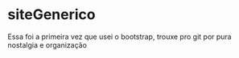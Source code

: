 # siteGenerico
Essa foi a primeira vez que usei o bootstrap, trouxe pro git por pura nostalgia e organização
